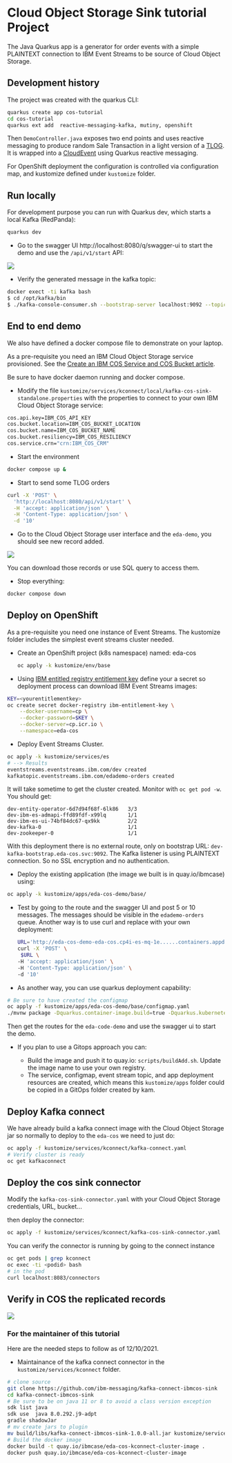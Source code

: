 # Cloud Object Storage Sink tutorial Project

The Java Quarkus app is a generator for order events with a simple PLAINTEXT connection to
IBM Event Streams to be source of Cloud Object Storage.

## Development history

The project was created with the quarkus CLI:

```sh
quarkus create app cos-tutorial 
cd cos-tutorial
quarkus ext add  reactive-messaging-kafka, mutiny, openshift
```

Then `DemoController.java` exposes two end points and uses reactive messaging to produce
random Sale Transaction in a light version of a [TLOG](https://github.com/DFDLSchemas/IBM4690-TLOG). It is wrapped into a [CloudEvent](https://cloudevents.io/)
using Quarkus reactive messaging.

For OpenShift deployment the configuration is controlled via configuration map, and kustomize defined under `kustomize` folder.

## Run locally

For development purpose you can run with Quarkus dev, which starts a local Kafka (RedPanda):

```sh
quarkus dev
```

* Go to the swagger UI http://localhost:8080/q/swagger-ui to start the demo and use the `/api/v1/start` API:

![](docs/swagger-ui.png)

* Verify the generated message in the kafka topic:

```sh
docker exect -ti kafka bash
$ cd /opt/kafka/bin
$ ./kafka-console-consumer.sh --bootstrap-server localhost:9092 --topic edademo-orders --from-beginning
```

## End to end demo

We also have defined a docker compose file to demonstrate on your laptop.

As a pre-requisite you need an IBM Cloud Object Storage service provisioned. See the
[Create an IBM COS Service and COS Bucket article](https://ibm-cloud-architecture.github.io/refarch-eda/use-cases/connect-cos/#create-an-ibm-cos-service-and-cos-bucket).

Be sure to have docker daemon running and docker compose.

* Modify the file `kustomize/services/kconnect/local/kafka-cos-sink-standalone.properties`
with the properties to connect to your own IBM Cloud Object Storage service:

```sh
cos.api.key=IBM_COS_API_KEY
cos.bucket.location=IBM_COS_BUCKET_LOCATION
cos.bucket.name=IBM_COS_BUCKET_NAME
cos.bucket.resiliency=IBM_COS_RESILIENCY
cos.service.crn="crn:IBM_COS_CRM"
```

* Start the environment

```sh
docker compose up &
```

* Start to send some TLOG orders

```sh
curl -X 'POST' \
  'http://localhost:8080/api/v1/start' \
  -H 'accept: application/json' \
  -H 'Content-Type: application/json' \
  -d '10'
```

* Go to the Cloud Object Storage user interface and the `eda-demo`, you should see new record added.

![](docs/cos-eda-demo-bucket.png)

You can download those records or use SQL query to access them.

* Stop everything:

```sh
docker compose down
```

## Deploy on OpenShift

As a pre-requisite you need one instance of Event Streams. The kustomize folder includes
the simplest event streams cluster needed. 

* Create an OpenShift project (k8s namespace) named: eda-cos

  ```sh
  oc apply -k kustomize/env/base
  ```

* Using [IBM entitled registry entitlement key](https://www.ibm.com/docs/en/cloud-paks/cp-integration/2020.2?topic=installation-entitled-registry-entitlement-keys) 
 define your a secret so deployment process can download IBM Event Streams images:

```sh
KEY=<yourentitlementkey>
oc create secret docker-registry ibm-entitlement-key \
    --docker-username=cp \
    --docker-password=$KEY \
    --docker-server=cp.icr.io \
    --namespace=eda-cos
```

* Deploy Event Streams Cluster.
 
 ```sh
 oc apply -k kustomize/services/es 
 # --> Results
 eventstreams.eventstreams.ibm.com/dev created
 kafkatopic.eventstreams.ibm.com/edademo-orders created
 ```

It will take sometime to get the cluster created. Monitor with `oc get pod -w`. You should
get:

```
dev-entity-operator-6d7d94f68f-6lk86   3/3    
dev-ibm-es-admapi-ffd89fdf-x99lq       1/1    
dev-ibm-es-ui-74bf84dc67-qx9kk         2/2    
dev-kafka-0                            1/1    
dev-zookeeper-0                        1/1
```

With this deployment there is no external route, only on bootstrap URL: `dev-kafka-bootstrap.eda-cos.svc:9092`. The Kafka listener
is using PLAINTEXT connection. So no SSL encryption and no authentication.

* Deploy the existing application (the image we built is in quay.io/ibmcase) using:

```sh
oc apply -k kustomize/apps/eda-cos-demo/base/
```

* Test by going to the route and the swagger UI and post 5 or 10 messages. The messages should be visible in the `edademo-orders` queue.
Another way is to use curl and replace with your own deployment:

  ```sh
  URL='http://eda-cos-demo-eda-cos.cp4i-es-mq-1e......containers.appdomain.cloud/api/v1/start'
  curl -X 'POST' \
   $URL \
  -H 'accept: application/json' \
  -H 'Content-Type: application/json' \
  -d '10'
  ```

* As another way, you can use quarkus deployment capability:

```sh
# Be sure to have created the configmap
oc apply -f kustomize/apps/eda-cos-demo/base/configmap.yaml 
./mvnw package -Dquarkus.container-image.build=true -Dquarkus.kubernetes.deploy=true
```

Then get the routes for the `eda-code-demo` and use the swagger ui to start the demo.

* If you plan to use a Gitops approach you can: 

   * Build the image and push it to quay.io: `scripts/buildAdd.sh`. Update the image name to use your own registry.
   * The service, configmap, event stream topic, and app deployment resources are created, which means
   this `kustomize/apps` folder could be copied in a GitOps folder created by kam.

## Deploy Kafka connect

We have already build a kafka connect image with the Cloud Object Storage jar so normally
to deploy to the `eda-cos` we need to just do:

```sh
oc apply -f kustomize/services/kconnect/kafka-connect.yaml
# Verify cluster is ready
oc get kafkaconnect
```

## Deploy the cos sink connector

Modify the `kafka-cos-sink-connector.yaml` with your Cloud Object Storage credentials, URL, bucket...

then deploy the connector:

```sh
oc apply -f kustomize/services/kconnect/kafka-cos-sink-connector.yaml
```

You can verify the connector is running by going to the connect instance

```sh
oc get pods | grep kconnect
oc exec -ti <podid> bash
# in the pod
curl localhost:8083/connectors
```

## Verify in COS the replicated records

![](docs/cos-eda-demo-bucket.png)

### For the maintainer of this tutorial

Here are the needed steps to follow as of 12/10/2021.

* Maintainance of the kafka connect connector in the `kustomize/services/kconnect` folder.

```sh
# clone source 
git clone https://github.com/ibm-messaging/kafka-connect-ibmcos-sink
cd kafka-connect-ibmcos-sink
# Be sure to be on java 11 or 8 to avoid a class version exception
sdk list java
sdk use  java 8.0.292.j9-adpt 
gradle shadowJar
# mv create jars to plugin
mv build/libs/kafka-connect-ibmcos-sink-1.0.0-all.jar kustomize/services/kconnect/my-plugins
# Build the docker image
docker build -t quay.io/ibmcase/eda-cos-kconnect-cluster-image .
docker push quay.io/ibmcase/eda-cos-kconnect-cluster-image
```
